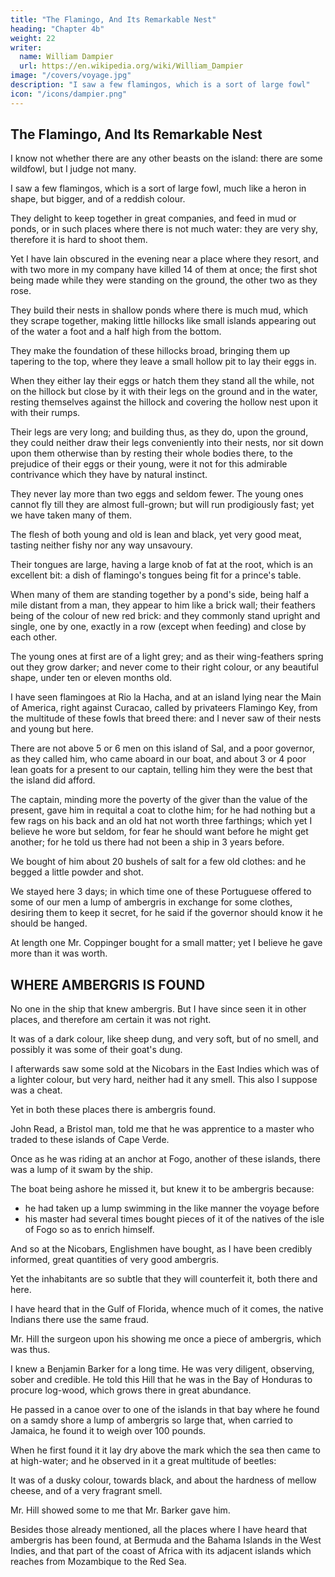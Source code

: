 ```yaml
---
title: "The Flamingo, And Its Remarkable Nest"
heading: "Chapter 4b"
weight: 22
writer:
  name: William Dampier
  url: https://en.wikipedia.org/wiki/William_Dampier
image: "/covers/voyage.jpg"
description: "I saw a few flamingos, which is a sort of large fowl"
icon: "/icons/dampier.png"
---
```



## The Flamingo, And Its Remarkable Nest

I know not whether there are any other beasts on the island: there are some wildfowl, but I judge not many. 

I saw a few flamingos, which is a sort of large fowl, much like a heron in shape, but bigger, and of a reddish colour. 

They delight to keep together in great companies, and feed in mud or ponds, or in such places where there is not much water: they are very shy, therefore it is hard to shoot them. 

Yet I have lain obscured in the evening near a place where they resort, and with two more in my company have killed 14 of them at once; the first shot being made while they were standing on the ground, the other two as they rose. 

They build their nests in shallow ponds where there is much mud, which they scrape together, making little hillocks like small islands appearing out of the water a foot and a half high from the bottom. 

They make the foundation of these hillocks broad, bringing them up tapering to the top, where they leave a small hollow pit to lay their eggs in.

When they either lay their eggs or hatch them they stand all the while, not on the hillock but close by it with their legs on the ground and in the water, resting themselves against the hillock and covering the hollow nest upon it with their rumps. 

Their legs are very long; and building thus, as they do, upon the ground, they could neither draw their legs conveniently into their nests, nor sit down upon them otherwise than by resting their whole bodies there, to the prejudice of their eggs or their young, were it not for this admirable contrivance which they have by natural instinct.

They never lay more than two eggs and seldom fewer. The young ones cannot fly till they are almost full-grown; but will run prodigiously fast; yet we have taken many of them. 

The flesh of both young and old is lean and black, yet very good meat, tasting neither fishy nor any way unsavoury. 

Their tongues are large, having a large knob of fat at the root, which is an excellent bit: a dish of flamingo's tongues being fit for a prince's table.

When many of them are standing together by a pond's side, being half a mile distant from a man, they appear to him like a brick wall; their feathers being of the colour of new red brick: and they commonly stand upright and single, one by one, exactly in a row (except when feeding) and close by each other. 

The young ones at first are of a light grey; and as their wing-feathers spring out they grow darker; and never come to their right colour, or any beautiful shape, under ten or eleven months old. 

I have seen flamingoes at Rio la Hacha, and at an island lying near the Main of America, right against Curacao, called by privateers Flamingo Key, from the multitude of these fowls that breed there: and I never saw of their nests and young but here.

There are not above 5 or 6 men on this island of Sal, and a poor governor, as they called him, who came aboard in our boat, and about 3 or 4 poor lean goats for a present to our captain, telling him they were the best that the island did afford. 

The captain, minding more the poverty of the giver than the value of the present, gave him in requital a coat to clothe him; for he had nothing but a few rags on his back and an old hat not worth three farthings; which yet I believe he wore but seldom, for fear he should want before he might get another; for he told us there had not been a ship in 3 years before. 

We bought of him about 20 bushels of salt for a few old clothes: and he begged a little powder and shot. 

We stayed here 3 days; in which time one of these Portuguese offered to some of our men a lump of ambergris in exchange for some clothes, desiring them to keep it secret, for he said if the governor should know it he should be hanged. 

At length one Mr. Coppinger bought for a small matter; yet I believe he gave more than it was worth.


## WHERE AMBERGRIS IS FOUND

No one in the ship that knew ambergris. But I have since seen it in other places, and therefore am certain it was not right. 

It was of a dark colour, like sheep dung, and very soft, but of no smell, and possibly it was some of their goat's dung. 

I afterwards saw some sold at the Nicobars in the East Indies which was of a lighter colour, but very hard, neither had it any smell. This also I suppose was a cheat. 

Yet in both these places there is ambergris found.

John Read, a Bristol man, told me that he was apprentice to a master who traded to these islands of Cape Verde.

Once as he was riding at an anchor at Fogo, another of these islands, there was a lump of it swam by the ship.

The boat being ashore he missed it, but knew it to be ambergris because:
- he had taken up a lump swimming in the like manner the voyage before
- his master had several times bought pieces of it of the natives of the isle of Fogo so as to enrich himself. 

And so at the Nicobars, Englishmen have bought, as I have been credibly informed, great quantities of very good ambergris. 

Yet the inhabitants are so subtle that they will counterfeit it, both there and here.

I have heard that in the Gulf of Florida, whence much of it comes, the native Indians there use the same fraud.

Mr. Hill the surgeon upon his showing me once a piece of ambergris, which was thus. 

I knew a Benjamin Barker for a long time. He was very diligent, observing, sober and credible. He  told this Hill that he was in the Bay of Honduras to procure log-wood, which grows there in great abundance. 

He passed in a canoe over to one of the islands in that bay where he found on a samdy shore a lump of ambergris so large that, when carried to Jamaica, he found it to weigh over 100 pounds.

When he first found it it lay dry above the mark which the sea then came to at high-water; and he observed in it a great multitude of beetles: 

It was of a dusky colour, towards black, and about the hardness of mellow cheese, and of a very fragrant smell. 

Mr. Hill showed some to me that Mr. Barker gave him.

Besides those already mentioned, all the places where I have heard that ambergris has been found, at Bermuda and the Bahama Islands in the West Indies, and that part of the coast of Africa with its adjacent islands which reaches from Mozambique to the Red Sea.

